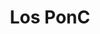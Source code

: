 ---
title: "Los PonC"
description: "Aplicación para manejo de pedidos en tienda"
tools: ["Kotlin", "Gradle", "Mysql", "Android Studio"]
image: "https://scontent-lim1-1.xx.fbcdn.net/v/t1.6435-9/59625437_101484631081457_4724352313500631040_n.jpg?_nc_cat=111&ccb=1-7&_nc_sid=5f2048&_nc_eui2=AeFZw_Sip5OMDqnwSRt_LUSEPQbJMo0eV8o9BskyjR5XymYAxKgaBcr6bqVLlquqRYlozceO9oSN2RprWlvySuda&_nc_ohc=UyHIYwakPoAQ7kNvgFzlBsv&_nc_ht=scontent-lim1-1.xx&oh=00_AYDX8p-FZ14aXNQs-1sjqFzjXQzrMB6CEhRqYW56Q_Oj6w&oe=66872141"
alt: "Aplicacion Android"
link: "https://github.com/elitgamaliel/LosPonC"
github: "https://github.com/elitgamaliel/LosPonC"
---